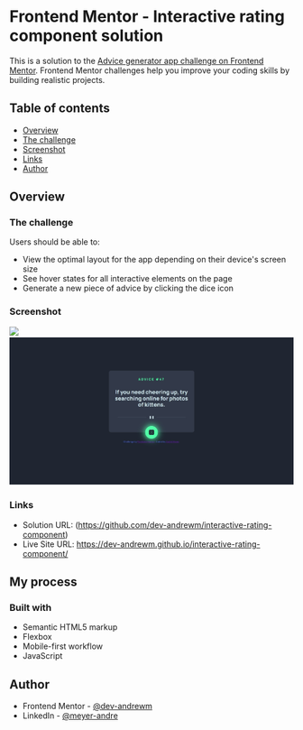 # Frontend Mentor - Interactive rating component solution

This is a solution to the [Advice generator app challenge on Frontend Mentor](https://www.frontendmentor.io/challenges/advice-generator-app-QdUG-13db). Frontend Mentor challenges help you improve your coding skills by building realistic projects.

## Table of contents

- [Overview](#overview)
- [The challenge](#the-challenge)
- [Screenshot](#screenshot)
- [Links](#links)
- [Author](#author)

## Overview

### The challenge

Users should be able to:

- View the optimal layout for the app depending on their device's screen size
- See hover states for all interactive elements on the page
- Generate a new piece of advice by clicking the dice icon

### Screenshot

![](screenshots/desktop_rating_state.jpg)
![](screenshots/desktop_active_state.jpg)

### Links

- Solution URL: (https://github.com/dev-andrewm/interactive-rating-component)
- Live Site URL: https://dev-andrewm.github.io/interactive-rating-component/

## My process

### Built with

- Semantic HTML5 markup
- Flexbox
- Mobile-first workflow
- JavaScript

## Author

- Frontend Mentor - [@dev-andrewm](https://www.frontendmentor.io/profile/dev-andrewm)
- LinkedIn - [@meyer-andre](https://www.linkedin.com/in/meyer-andre)
